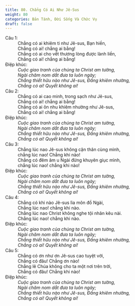 ```yaml
---
title: 80. Chẳng Có Ai Như Jê-Sus
weight: 80
categories: Bản Tánh, Đời Sống Và Chức Vụ
draft: false
---
```

<dl><dt>Câu 1:</dt><dd data-verse="1">Chẳng có ai khiêm ti như Jê-sus, Bạn hiền, <br/>Chẳng có ai! chẳng ai bằng! <br/>Chẳng có ai cho vết thương lòng được lành liền, <br/>Chẳng có ai! chẳng ai bằng! </dd><dt>Điệp khúc:</dt><dd data-chorus="1"><em>Cuộc giao tranh của chúng ta Christ am tường, <br/>Ngài chăm nom dắt đưa ta luôn ngày; <br/>Chẳng thiết hữu nào như Jê-sus, Đấng khiêm nhường, <br/>Chẳng có ai! Quyết không ai! </em></dd><dt>Câu 2:</dt><dd data-verse="2">Chẳng có ai cao minh, trong sạch như Jê-sus, <br/>Chẳng có ai! chẳng ai bằng! <br/>Chẳng có ai ôn nhu khiêm nhường như Jê-sus, <br/>Chẳng có ai! chẳng ai bằng! </dd><dt>Điệp khúc:</dt><dd data-chorus="1"><em>Cuộc giao tranh của chúng ta Christ am tường, <br/>Ngài chăm nom dắt đưa ta luôn ngày; <br/>Chẳng thiết hữu nào như Jê-sus, Đấng khiêm nhường, <br/>Chẳng có ai! Quyết không ai! </em></dd><dt>Câu 3:</dt><dd data-verse="3">Chẳng lúc nao Jê-sus không cận thân cùng mình, <br/>chẳng lúc nao! Chẳng khi nào! <br/>Chẳng có đêm âm u Ngài đừng khuyên giục mình, <br/>chẳng lúc nao! chẳng khi nào! </dd><dt>Điệp khúc:</dt><dd data-chorus="1"><em>Cuộc giao tranh của chúng ta Christ am tường, <br/>Ngài chăm nom dắt đưa ta luôn ngày; <br/>Chẳng thiết hữu nào như Jê-sus, Đấng khiêm nhường, <br/>Chẳng có ai! Quyết không ai! </em></dd><dt>Câu 4:</dt><dd data-verse="4">Chẳng có khi nào Jê-sus lìa môn đồ Ngài, <br/>Chẳng lúc nao! chẳng khi nào. <br/>Chẳng lúc nao Christ không nghe tội nhân kêu nài. <br/>Chẳng lúc nao! chẳng khi nào. </dd><dt>Điệp khúc:</dt><dd data-chorus="1"><em>Cuộc giao tranh của chúng ta Christ am tường, <br/>Ngài chăm nom dắt đưa ta luôn ngày; <br/>Chẳng thiết hữu nào như Jê-sus, Đấng khiêm nhường, <br/>Chẳng có ai! Quyết không ai! </em></dd><dt>Câu 5:</dt><dd data-verse="5">Chẳng có ơn như ơn Jê-sus cao tuyệt vời, <br/>Chẳng có đâu! Chẳng ơn nào! <br/>Chẳng lẽ Chúa không cho ta một nơi trên trời, <br/>Chẳng có đâu! Chẳng khi nào! </dd><dt>Điệp khúc:</dt><dd data-chorus="1"><em>Cuộc giao tranh của chúng ta Christ am tường, <br/>Ngài chăm nom dắt đưa ta luôn ngày; <br/>Chẳng thiết hữu nào như Jê-sus, Đấng khiêm nhường, <br/>Chẳng có ai! Quyết không ai! </em></dd></dl>